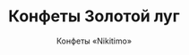 ---
#site_title: Продукт # Заголовок страницы (вкладка в браузере)
uniclass: product-7 # Это трогать не нужно
many_brands: true

#------ Карточка товара ------
title: Конфеты Золотой луг # Заголовок, который будет везде отображаться
tumbnail: /assets/images/products/tumb-product-7.png # Изображение для карточки товара

#------ Отдельная страница товара - 1 экран ------
title_section: Конфеты Золотой луг # Название продукта на странице
subtitle: Конфеты «Nikitimo» # Подзаголовок
describe: Нежное пралине с дробленым арахисом в глазури. # Описание под заголовком
count_in: 6 шт х 0,5 кг, 3 кг россыпью # Кол-во в гофрокоробе
size_gofro: 390х235х150 мм # Размер гофрокороба

#------ Преимущества - 2 экран ------
# Одна карточка состоит из двух полей - img и text. Оба поля нужно заполнять, чтобы они отобазились на странице
advantages:
    - img: /assets/images/icons/fasovka.svg
      text: Разные фасовки
    - img: /assets/images/icons/cheap.svg
      text: Дешевле аналогов
    - img: /assets/images/icons/vkus-1.svg
      text: Вкусная начинка

#------ Продукция бренда - 3 экран ------
# Обязательные параметры: img - картинка которая будет отображаться
# Необязательные: img_slider - если нужна другая картинка в слайдере на первом экране
# exlude_slider - если НЕ нужно показывать в слайдере на первом экране, возможные значения: true - убрать, false - оставить как было (либо можно просто убрать этот параметр)
# subtitle, describe, size_upakovki, count_in, size_gofro - все настройки как на первом экране
brands_products:
    - img: /assets/images/products/product-7/brands/item-2.png
      is_first_slide: true
    - img: /assets/images/products/product-7/brands/item-4.png
      subtitle: Конфеты «Belccini» # Подзаголовок
      describe: Нежное пралине с дробленым арахисом в глазури. # Описание под заголовком
      count_in: 6 шт х 0,5 кг, 3 кг россыпью # Кол-во в гофрокоробе
      size_gofro: 390х235х150 мм # Размер гофрокороба
    - img: /assets/images/products/product-7/brands/item-3.png
      subtitle: Конфеты «Praline» # Подзаголовок
      describe: Нежное пралине с дробленым арахисом в глазури. # Описание под заголовком
      count_in: 6 шт х 0,5 кг, 3 кг россыпью # Кол-во в гофрокоробе
      size_gofro: 390х235х150 мм # Размер гофрокороба
    - img: /assets/images/products/product-7/brands/item-1.png
      subtitle: Конфеты «Tuffo» # Подзаголовок
      describe: Нежное пралине с дробленым арахисом в глазури. # Описание под заголовком
      count_in: 6 шт х 0,5 кг, 3 кг россыпью # Кол-во в гофрокоробе
      size_gofro: 390х235х150 мм # Размер гофрокороба
    - img: /assets/images/products/product-7/brands/item-5.png
      subtitle: Конфеты «Французский трюфель» # Подзаголовок
      describe: Нежное пралине с дробленым арахисом в глазури. # Описание под заголовком
      count_in: 6 шт х 0,5 кг, 3 кг россыпью # Кол-во в гофрокоробе
      size_gofro: 390х235х150 мм # Размер гофрокороба
---